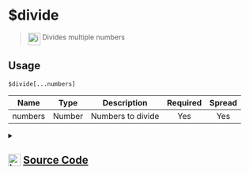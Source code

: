 # $divide
> <img align="top" src="https://upload.wikimedia.org/wikipedia/commons/thumb/e/e4/Infobox_info_icon.svg/160px-Infobox_info_icon.svg.png?20150409153300" alt="image" width="25" height="auto"> Divides multiple numbers
## Usage
```
$divide[...numbers]
```
| Name | Type | Description | Required | Spread
| :---: | :---: | :---: | :---: | :---: |
numbers | Number | Numbers to divide | Yes | Yes
<details>
<summary>
    
## <img align="top" src="https://cdn4.iconfinder.com/data/icons/iconsimple-logotypes/512/github-512.png" alt="image" width="25" height="auto">  [Source Code](https://github.com/tryforge/ForgeScript-V2/blob/main/src/native/divide.ts)
    
</summary>
    
```ts
import { ArgType, NativeFunction, Return } from "../structures"

export default new NativeFunction({
    name: "$divide",
    version: "1.0.0",
    description: "Divides multiple numbers",
    brackets: true,
    unwrap: true,
    args: [
        {
            name: "numbers",
            description: "Numbers to divide",
            rest: true,
            type: ArgType.Number,
            required: true,
        },
    ],
    execute(_, [numbers]) {
        return Return.success(numbers.reduce((x, y) => x / y))
    },
})

```
    
</details>